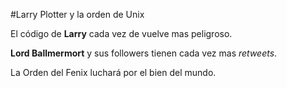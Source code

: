 #Larry Plotter y la orden de Unix


El código de **Larry** cada vez de vuelve mas peligroso.

**Lord Ballmermort** y sus followers tienen cada vez mas *retweets*.

La Orden del Fenix luchará por el bien del mundo.

